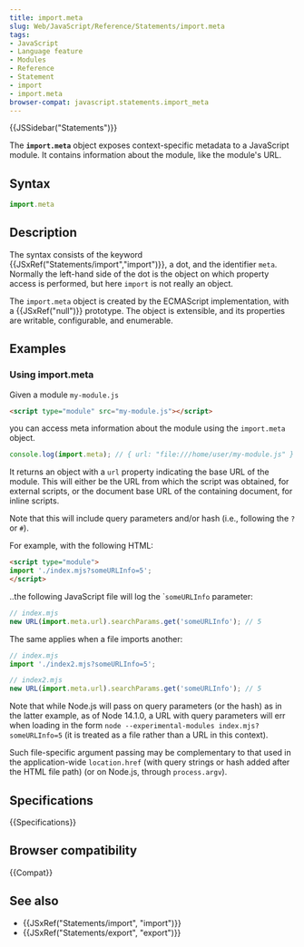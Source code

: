 ```yaml
---
title: import.meta
slug: Web/JavaScript/Reference/Statements/import.meta
tags:
- JavaScript
- Language feature
- Modules
- Reference
- Statement
- import
- import.meta
browser-compat: javascript.statements.import_meta
---
```

{{JSSidebar("Statements")}}

The **`import.meta`** object exposes context-specific metadata to a JavaScript
module. It contains information about the module, like the module's URL.

## Syntax

```js
import.meta
```

## Description

The syntax consists of the keyword
{{JSxRef("Statements/import","import")}}, a dot, and the identifier
`meta`. Normally the left-hand side of the dot is the object on which property
access is performed, but here `import` is not really an object.

The `import.meta` object is created by the ECMAScript implementation, with a
{{JSxRef("null")}} prototype. The object is extensible, and its properties
are writable, configurable, and enumerable.

## Examples

### Using import.meta

Given a module `my-module.js`

```html
<script type="module" src="my-module.js"></script>
```

you can access meta information about the module using the `import.meta` object.

```js
console.log(import.meta); // { url: "file:///home/user/my-module.js" }
```

It returns an object with a `url` property indicating the base URL of the
module. This will either be the URL from which the script was obtained, for
external scripts, or the document base URL of the containing document, for
inline scripts.

Note that this will include query parameters and/or hash (i.e., following the
`?` or `#`).

For example, with the following HTML:

```html
<script type="module">
import './index.mjs?someURLInfo=5';
</script>
```

..the following JavaScript file will log the \``someURLInfo` parameter:

```js
// index.mjs
new URL(import.meta.url).searchParams.get('someURLInfo'); // 5
```

The same applies when a file imports another:

```js
// index.mjs
import './index2.mjs?someURLInfo=5';

// index2.mjs
new URL(import.meta.url).searchParams.get('someURLInfo'); // 5
```

Note that while Node.js will pass on query parameters (or the hash) as in the
latter example, as of Node 14.1.0, a URL with query parameters will err when
loading in the form `node --experimental-modules index.mjs?someURLInfo=5` (it is
treated as a file rather than a URL in this context).

Such file-specific argument passing may be complementary to that used in the
application-wide `location.href` (with query strings or hash added after the
HTML file path) (or on Node.js, through `process.argv`).

## Specifications

{{Specifications}}

## Browser compatibility

{{Compat}}

## See also

*   {{JSxRef("Statements/import", "import")}}
*   {{JSxRef("Statements/export", "export")}}
